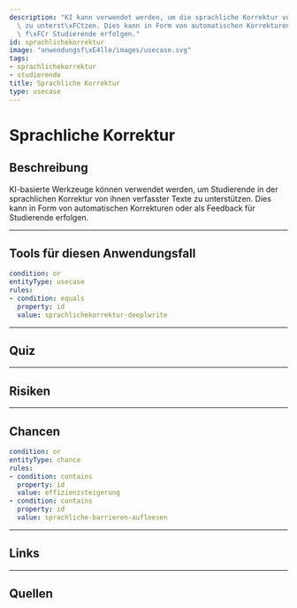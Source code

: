 ```yaml
---
description: "KI kann verwendet werden, um die sprachliche Korrektur von Studierenden\
  \ zu unterst\xFCtzen. Dies kann in Form von automatischen Korrekturen oder als Feedback\
  \ f\xFCr Studierende erfolgen."
id: sprachlichekorrektur
image: "anwendungsf\xE4lle/images/usecase.svg"
tags:
- sprachlichekorrektur
- studierende
title: Sprachliche Korrektur
type: usecase
---
```



# Sprachliche Korrektur

## Beschreibung

KI-basierte Werkzeuge können verwendet werden, um Studierende in der sprachlichen Korrektur von ihnen verfasster Texte zu unterstützen. Dies kann in Form von automatischen Korrekturen oder als Feedback für Studierende erfolgen.


---

<!--
## AnwenderInnen

```yaml
condition: or
entityType: user
rules:
- condition: contains
  property: id
  value: studierende
- condition: contains
  property: id
  value: lehrende
```


---
-->

## Tools für diesen Anwendungsfall


```yaml
condition: or
entityType: usecase
rules:
- condition: equals
  property: id
  value: sprachlichekorrektur-deeplwrite
```


---


## Quiz

<!--
!!! question "Aufgabe 1"
    Was könnten Risiken bei der Verwendung von KI zur sprachlichen Korrektur sein?

    ??? success "Lösung anzeigen"
    
        Bei der Verwendung von KI zur sprachlichen Korrektur können folgende Risiken auftreten:

        - Datenschutz und Datensicherheit
        - Fehlende Transparenz
        - Abhängigkeit



```yaml
question: "Wie kann KI bei der Bewertung von Schülerarbeiten helfen?"
type: "single-choice"
answers:
- [True, "KI kann automatisierte Bewertungssysteme für objektive Tests bereitstellen"]
- [False, "KI kann keine Schülerarbeiten bewerten", "KI kann automatisierte Bewertungssysteme für objektive Tests bereitstellen"]
- [False, "KI kann nur die Arbeiten von Hochschulstudenten bewerten",]
- [False, "KI kann nur Multiple-Choice-Fragen bewerten"]
```

```yaml
question: "Welche Rolle spielt KI bei der Personalisierung des Lernens?"
type: "single-choice"
answers:
- [True, "KI kann Lerninhalte an den individuellen Fortschritt und Stil eines Lernenden anpassen"]
- [False, "KI hat keinen Einfluss auf die Personalisierung des Lernens"]
- [False, "KI kann nur die Lerninhalte für eine ganze Klasse anpassen, nicht für einzelne Lernende"]
- [False, "KI ist nur für die Verwaltung von Bildungsdaten verantwortlich"]
```

```yaml
question: "Welche Anwendungen von KI können in der Bildung eingesetzt werden?"
type: "multiple-choice"
answers:
- [True, "Chatbots für den Kundendienst"]
- [True, "Automatisierte Bewertungssysteme", "Dies ist eine Anwendung von KI in der Bildung"]
- [True, "Personalisierte Lernpfade", "Dies ist eine Anwendung von KI in der Bildung"]
- [False, "Automatisierte Klassenzimmerreinigung", "Dies ist keine Anwendung von KI in der Bildung"]
```

```yaml
question: "Welche Vorteile bietet KI in der Bildung?"
type: "multiple-choice"
answers:
- [True, "Effizienzsteigerung durch Automatisierung von Routineaufgaben"]
- [True, "Personalisierung des Lernens durch Anpassung an den individuellen Lernstil"]
- [True, "Erkennung von Lernschwierigkeiten durch Analyse von Leistungsdaten"]
- [False, "Ersetzung aller Lehrer durch KI", "Dies ist kein Vorteil von KI in der Bildung"]
```


```yaml
question: "Welche Herausforderungen können bei der Implementierung von KI in der Bildung auftreten?"
type: "multiple-choice"
answers:
- [True, "Datenschutz und Datensicherheit"]
- [True, "Mangel an technischer Infrastruktur in einigen Schulen"]
- [True, "Notwendigkeit der Schulung von Lehrern und Schülern im Umgang mit KI"]
- [False, "Mangel an verfügbaren KI-Technologien für die Bildung", "Dies ist keine Herausforderung bei der Implementierung von KI in der Bildung"]
```
-->

---


## Risiken
<!--
```yaml
condition: or
entityType: risk
rules:
- condition: contains
  property: id
  value: kompetenzverlust
- condition: contains
  property: id
  value: datenschutz
```
-->

---


## Chancen

```yaml
condition: or
entityType: chance
rules:
- condition: contains
  property: id
  value: effizienzsteigerung
- condition: contains
  property: id
  value: sprachliche-barrieren-aufloesen
```


---


## Links


---


## Quellen
